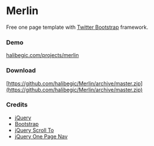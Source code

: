 Merlin
======
Free one page template with [Twitter Bootstrap](http://getbootstrap.com/) framework.

### Demo

[halibegic.com/projects/merlin](halibegic.com/projects/merlin)

### Download

[https://github.com/halibegic/Merlin/archive/master.zip](https://github.com/halibegic/Merlin/archive/master.zip)


### Credits
 * [jQuery](http://jquery.com/)
 * [Bootstrap](http://getbootstrap.com/)
 * [jQuery Scroll To](http://flesler.blogspot.com/2007/10/jqueryscrollto.html)
 * [jQuery One Page Nav](https://github.com/davist11/jQuery-One-Page-Nav)
